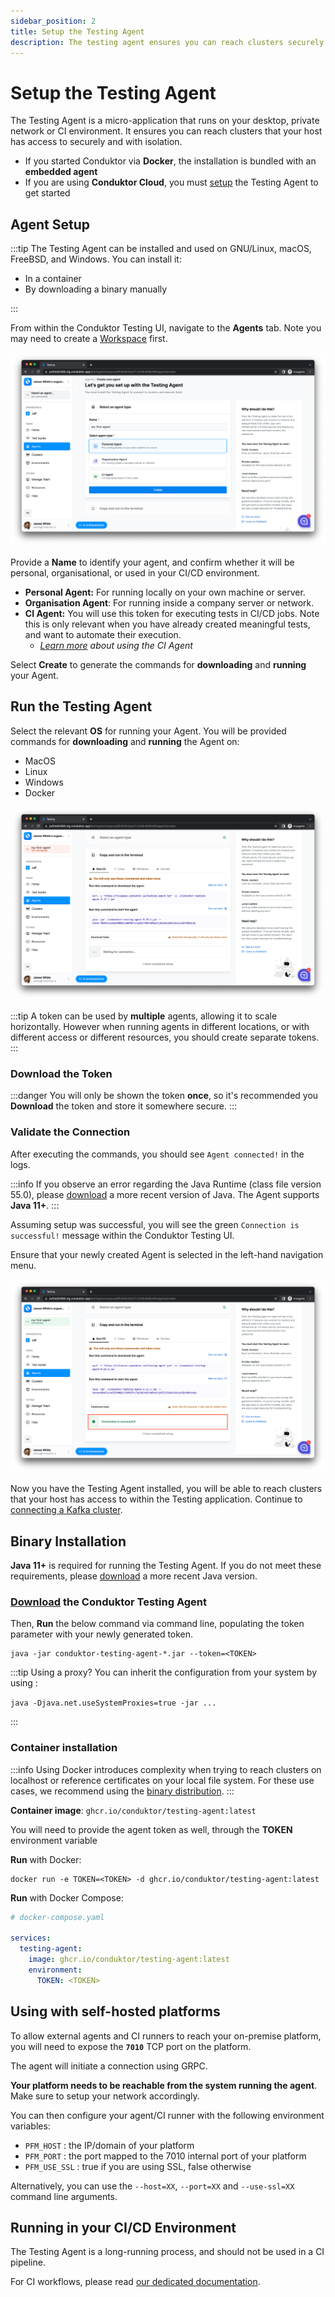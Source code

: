 ```yaml
---
sidebar_position: 2
title: Setup the Testing Agent
description: The testing agent ensures you can reach clusters securely and with isolation. Set it up to enable testing.
---
```


# Setup the Testing Agent

The Testing Agent is a micro-application that runs on your desktop, private network or CI environment. It ensures you can reach clusters that your host has access to securely and with isolation.

- If you started Conduktor via **Docker**, the installation is bundled with an **embedded agent**
- If you are using **Conduktor Cloud**, you must [setup](#agent-setup) the Testing Agent to get started

## Agent Setup

:::tip
The Testing Agent can be installed and used on GNU/Linux, macOS, FreeBSD, and Windows. You can install it:

- In a container
- By downloading a binary manually

:::

From within the Conduktor Testing UI, navigate to the **Agents** tab. Note you may need to create a [Workspace](../features/workspace) first.

![](<../assets/image (27) (1) (1) (1).png>)

Provide a **Name** to identify your agent, and confirm whether it will be personal, organisational, or used in your CI/CD environment.

- **Personal Agent:** For running locally on your own machine or server.
- **Organisation Agent**: For running inside a company server or network.
- **CI Agent:** You will use this token for executing tests in CI/CD jobs. Note this is only relevant when you have already created meaningful tests, and want to automate their execution.
  - _[Learn more](../features/ci-cd-automation) about using the CI Agent_

Select **Create** to generate the commands for **downloading** and **running** your Agent.&#x20;

## Run the Testing Agent

Select the relevant **OS** for running your Agent. You will be provided commands for **downloading** and **running** the Agent on:

- MacOS
- Linux
- Windows
- Docker

![](<../assets/image (10) (1).png>)

:::tip
A token can be used by **multiple** agents, allowing it to scale horizontally.
However when running agents in different locations, or with different access or different resources, you should create separate tokens.
:::

### Download the Token

:::danger
You will only be shown the token **once**, so it's recommended you **Download** the token and store it somewhere secure.
:::

### Validate the Connection

After executing the commands, you should see `Agent connected!` in the logs.&#x20;

:::info
If you observe an error regarding the Java Runtime (class file version 55.0), please [download](https://www.oracle.com/java/technologies/downloads) a more recent version of Java. The Agent supports **Java 11+**.
:::

Assuming setup was successful, you will see the green `Connection is successful!` message within the Conduktor Testing UI.

Ensure that your newly created Agent is selected in the left-hand navigation menu.&#x20;

![](<../assets/image (11) (1).png>)

Now you have the Testing Agent installed, you will be able to reach clusters that your host has access to within the Testing application. Continue to [connecting a Kafka cluster](connect-to-a-kafka-cluster).

## Binary Installation&#x20;

**Java 11+** is required for running the Testing Agent. If you do not meet these requirements, please [download](https://www.oracle.com/java/technologies/downloads) a more recent Java version.

### [Download](https://releases.conduktor.io/testing-agent-jar) the Conduktor Testing Agent

Then, **Run** the below command via command line, populating the token parameter with your newly generated token.

```shell
java -jar conduktor-testing-agent-*.jar --token=<TOKEN>
```

:::tip
Using a proxy? You can inherit the configuration from your system by using :

`java -Djava.net.useSystemProxies=true -jar ...`

:::

### Container installation

:::info
Using Docker introduces complexity when trying to reach clusters on localhost or reference certificates on your local file system.
For these use cases, we recommend using the [binary distribution](install-the-testing-agent#binary-installation).
:::

**Container image**: `ghcr.io/conduktor/testing-agent:latest`

You will need to provide the agent token as well, through the **TOKEN** environment variable

**Run** with Docker:

```shell
docker run -e TOKEN=<TOKEN> -d ghcr.io/conduktor/testing-agent:latest
```

**Run** with Docker Compose:

```yaml
# docker-compose.yaml

services:
  testing-agent:
    image: ghcr.io/conduktor/testing-agent:latest
    environment:
      TOKEN: <TOKEN>
```

## Using with self-hosted platforms

To allow external agents and CI runners to reach your on-premise platform, you will need to expose the **`7010`** TCP port on the platform.

The agent will initiate a connection using GRPC.

**Your platform needs to be reachable from the system running the agent**.
Make sure to setup your network accordingly.

You can then configure your agent/CI runner with the following environment variables:

- `PFM_HOST` : the IP/domain of your platform
- `PFM_PORT` : the port mapped to the 7010 internal port of your platform
- `PFM_USE_SSL` : true if you are using SSL, false otherwise

Alternatively, you can use the `--host=XX`, `--port=XX` and `--use-ssl=XX` command line arguments.

## Running in your CI/CD Environment&#x20;

The Testing Agent is a long-running process, and should not be used in a CI pipeline.

For CI workflows, please read [our dedicated documentation](../features/ci-cd-automation).
